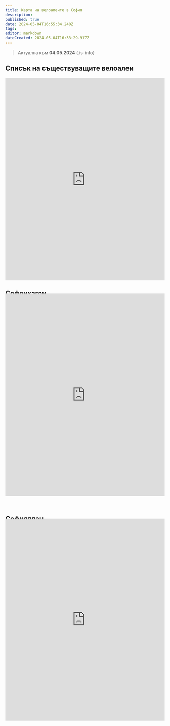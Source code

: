 ```yaml
---
title: Карта на велоалеите в София
description: 
published: true
date: 2024-05-04T16:55:34.240Z
tags: 
editor: markdown
dateCreated: 2024-05-04T16:33:29.917Z
---
```


> Актуална към **04.05.2024**
{.is-info}

## Списък на съществуващите велоалеи

<iframe loading="lazy" src="https://www.google.com/maps/d/embed?mid=1Y9a48wogD_Pu7oRax3QE1xkEwutus3A&ehbc=2E312F" width="100%" height="640" frameborder="0" marginwidth="0" marginheight="0" scrolling="no"></iframe>

## Софенхаген
            

<iframe style="position:relative; top:-30px; border:none;" loading="lazy" src="https://www.sofenhagen.com/" width="100%" height="640" frameborder="0" marginwidth="0" marginheight="0" scrolling="no"></iframe>

## Софияплан
<iframe style="position:relative; top:-30px; border:none;" loading="lazy" src="https://gis.sofiaplan.bg:3344/webappbuilder/apps/50/" width="100%" height="640" frameborder="0" marginwidth="0" marginheight="0" scrolling="no"></iframe>


